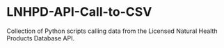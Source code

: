 # LNHPD-API-Call-to-CSV
Collection of Python scripts calling data from the Licensed Natural Health Products Database API.
